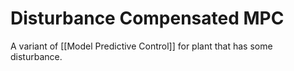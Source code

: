 # Disturbance Compensated MPC
A variant of [[Model Predictive Control]] for plant that has some disturbance.
